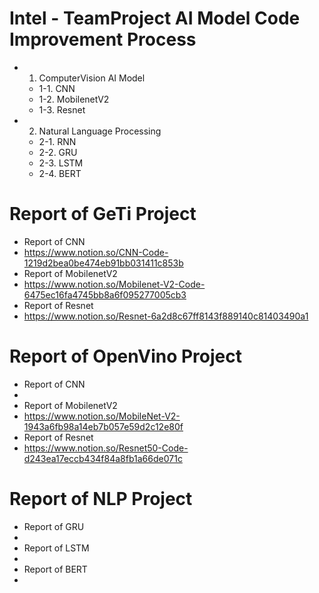 # Intel - TeamProject AI Model Code Improvement Process
- 1. ComputerVision AI Model
  - 1-1. CNN
  - 1-2. MobilenetV2
  - 1-3. Resnet
- 2. Natural Language Processing
  - 2-1. RNN
  - 2-2. GRU
  - 2-3. LSTM
  - 2-4. BERT

# Report of GeTi Project
- Report of CNN
- https://www.notion.so/CNN-Code-1219d2bea0be474eb91bb031411c853b
- Report of MobilenetV2
- https://www.notion.so/Mobilenet-V2-Code-6475ec16fa4745bb8a6f095277005cb3
- Report of Resnet
- https://www.notion.so/Resnet-6a2d8c67ff8143f889140c81403490a1
# Report of OpenVino Project
- Report of CNN
- 
- Report of MobilenetV2
- https://www.notion.so/MobileNet-V2-1943a6fb98a14eb7b057e59d2c12e80f
- Report of Resnet
- https://www.notion.so/Resnet50-Code-d243ea17eccb434f84a8fb1a66de071c
# Report of NLP Project
- Report of GRU
- 
- Report of LSTM
- 
- Report of BERT
- 
